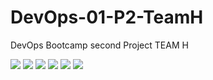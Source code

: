 # DevOps-01-P2-TeamH

DevOps Bootcamp second Project TEAM H


<img src="https://img.shields.io/badge/Amazon AWS-232F3E?style=flat-square&logo=Amazon%20AWS&logoColor=white"/>
<img src="https://img.shields.io/badge/fastify-000000?style=flat-square&logo=fastify&logoColor=white"/>
<img src="https://img.shields.io/badge/MongoDB-47A248?style=flat-square&logo=MongoDB&logoColor=white"/>
<img src="https://img.shields.io/badge/Node.js-339933?style=flat-square&logo=Node.js&logoColor=white"/>
<img src="https://img.shields.io/badge/Gihub Actions-2088FF?style=flat-square&logo=Node.js&logoColor=white"/>
<img src="https://img.shields.io/badge/Docker-2496ED?style=flat-square&logo=Docker&logoColor=white"/>


















